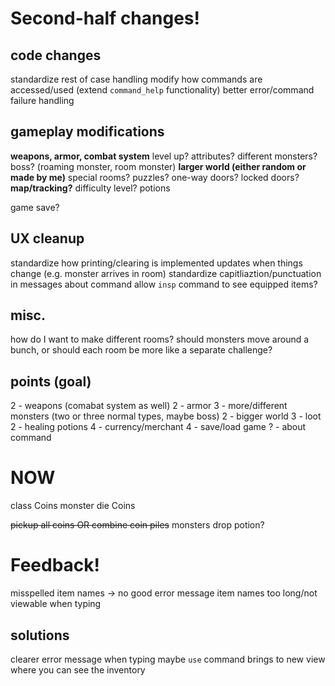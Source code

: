 <!--
# game modifications

## ideas
add/improve error handling for built-in functions
clarity on when a monster moves/something updates

map, or some way of tracking history/not getting lost (map command)
more rooms, more interesting rooms

inconsistency in when screen is cleared, etc: make standard print size? like "two lines for status, one for result..."

one-way doors/rooms?
difficulty levels


## gameplay-wise (what would actually improve the game)
weapons/more complex combat
more rooms
end goal? (find the exit?)
consequences for ignoring monsters?


# code modifications
change how `show-help` works? (generalize)
generalize `match-case` to more commands? is it feasible/reasonable to have a "commands list?"
refactor `command` to split on spaces (and work around that)

change how `command_success` works? seems kind of unintuitive to me
it's for the purpose of `update`, so if I can refactor that then I can mess with `command_success`

clean up how the code is done (not standard or clean in general)

# clean-up
better error messages (e.g. `no such monster 'gary the monster'`)
-->


# Second-half changes!

## code changes
standardize rest of case handling
modify how commands are accessed/used (extend `command_help` functionality)
better error/command failure handling

## gameplay modifications
**weapons, armor, combat system**
level up? attributes?
different monsters? boss? (roaming monster, room monster)
**larger world (either random or made by me)**
special rooms? puzzles?
one-way doors? locked doors?
**map/tracking?**
difficulty level?
potions

game save?

## UX cleanup
standardize how printing/clearing is implemented
updates when things change (e.g. monster arrives in room)
standardize capitliaztion/punctuation in messages
about command
allow `insp` command to see equipped items?

## misc.
how do I want to make different rooms?
should monsters move around a bunch, or should each room be more like a separate challenge?

## points (goal)
2 - weapons (comabat system as well)
2 - armor
3 - more/different monsters (two or three normal types, maybe boss)
2 - bigger world
3 - loot
2 - healing potions
4 - currency/merchant
4 - save/load game
? - about command

# NOW
class Coins
monster die Coins

~~pickup all coins OR combine coin piles~~
monsters drop potion?

# Feedback!
misspelled item names -> no good error message
item names too long/not viewable when typing

## solutions
clearer error message when typing
maybe `use` command brings to new view where you can see the inventory

<!--
# also...
short (really short) commands - g for go, i for inv, etc.
change how medal works so you need to `use` it
-->
